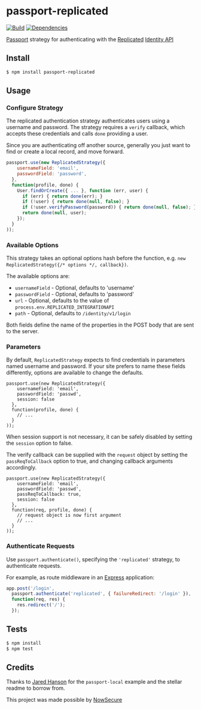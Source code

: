 # passport-replicated

[![Build](https://travis-ci.org/ekristen/passport-replicaetd.png)](https://travis-ci.org/ekristen/passport-replicated)
[![Dependencies](https://david-dm.org/ekristen/passport-replicated.png)](https://david-dm.org/ekristen/passport-replicated)

[Passport](http://passportjs.org/) strategy for authenticating with the [Replicated](http://www.replicated.com) [Identity API](http://docs.replicated.com/v1.0/docs/identity-api)

## Install

```bash
$ npm install passport-replicated

```

## Usage

### Configure Strategy

The replicated authentication strategy authenticates users using a username and
password.  The strategy requires a `verify` callback, which accepts these
credentials and calls `done` providing a user.

Since you are authenticating off another source, generally you just want to find or create a local record, and move forward.

```js
passport.use(new ReplicatedStrategy({
    usernameField: 'email',
    passwordField: 'password',
  },
  function(profile, done) {
    User.findOrCreate({ ... }, function (err, user) {
      if (err) { return done(err); }
      if (!user) { return done(null, false); }
      if (!user.verifyPassword(password)) { return done(null, false); }
      return done(null, user);
    });
  }
));
```

### Available Options

This strategy takes an optional options hash before the function, e.g. `new ReplicatedStrategy({/* options */, callback})`.

The available options are:

* `usernameField` - Optional, defaults to 'username'
* `passwordField` - Optional, defaults to 'password'
* `url` - Optional, defaults to the value of `process.env.REPLICATED_INTEGRATIONAPI`
* `path` - Optional, defaults to `/identity/v1/login`

Both fields define the name of the properties in the POST body that are sent to the server.

### Parameters

By default, `ReplicatedStrategy` expects to find credentials in parameters
named username and password. If your site prefers to name these fields
differently, options are available to change the defaults.

    passport.use(new ReplicatedStrategy({
        usernameField: 'email',
        passwordField: 'passwd',
        session: false
      },
      function(profile, done) {
        // ...
      }
    ));

When session support is not necessary, it can be safely disabled by
setting the `session` option to false.

The verify callback can be supplied with the `request` object by setting
the `passReqToCallback` option to true, and changing callback arguments
accordingly.

    passport.use(new ReplicatedStrategy({
        usernameField: 'email',
        passwordField: 'passwd',
        passReqToCallback: true,
        session: false
      },
      function(req, profile, done) {
        // request object is now first argument
        // ...
      }
    ));

### Authenticate Requests

Use `passport.authenticate()`, specifying the `'replicated'` strategy, to
authenticate requests.

For example, as route middleware in an [Express](http://expressjs.com/)
application:

```js
app.post('/login', 
  passport.authenticate('replicated', { failureRedirect: '/login' }),
  function(req, res) {
    res.redirect('/');
  });
```

## Tests

```bash
$ npm install
$ npm test
```

## Credits

Thanks to [Jared Hanson](http://github.com/jaredhanson) for the `passport-local` example and the stellar readme to borrow from.


This project was made possible by [NowSecure](https://www.nowsecure.com)
